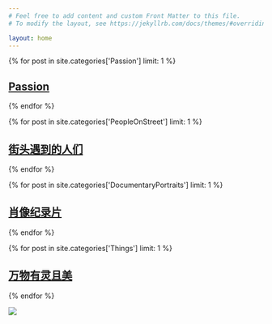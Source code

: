 ```yaml
---
# Feel free to add content and custom Front Matter to this file.
# To modify the layout, see https://jekyllrb.com/docs/themes/#overriding-theme-defaults

layout: home
---
```


{% for post in site.categories['Passion'] limit: 1 %}<h2><a href="{{ post.url }}">Passion</a></h2>
{% endfor %}

{% for post in site.categories['PeopleOnStreet'] limit: 1 %}<h2><a href="{{ post.url }}">街头遇到的人们</a></h2>
{% endfor %}

{% for post in site.categories['DocumentaryPortraits'] limit: 1 %}<h2><a href="{{ post.url }}">肖像纪录片</a></h2>
{% endfor %}

{% for post in site.categories['Things'] limit: 1 %}<h2><a href="{{ post.url }}">万物有灵且美</a></h2>
{% endfor %}

<a href="/documentaryportraits/2021/09/10/guangzhou.html">![](/assets/EditorSelections/Cover.jpg)</a>

